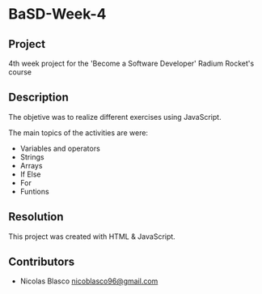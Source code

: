 # BaSD-Week-4

## Project

4th week project for the 'Become a Software Developer' Radium Rocket's course

## Description 

The objetive was to realize different exercises using JavaScript. 

The main topics of the activities are were:
- Variables and operators
- Strings
- Arrays
- If Else
- For
- Funtions 

## Resolution 

This project was created with HTML & JavaScript. 

## Contributors

- Nicolas Blasco <nicoblasco96@gmail.com>
